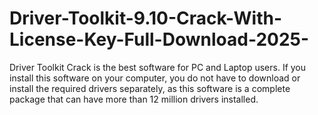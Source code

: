 # Driver-Toolkit-9.10-Crack-With-License-Key-Full-Download-2025-
Driver Toolkit Crack is the best software for PC and Laptop users. If you install this software on your computer, you do not have to download or install the required drivers separately, as this software is a complete package that can have more than 12 million drivers installed.

